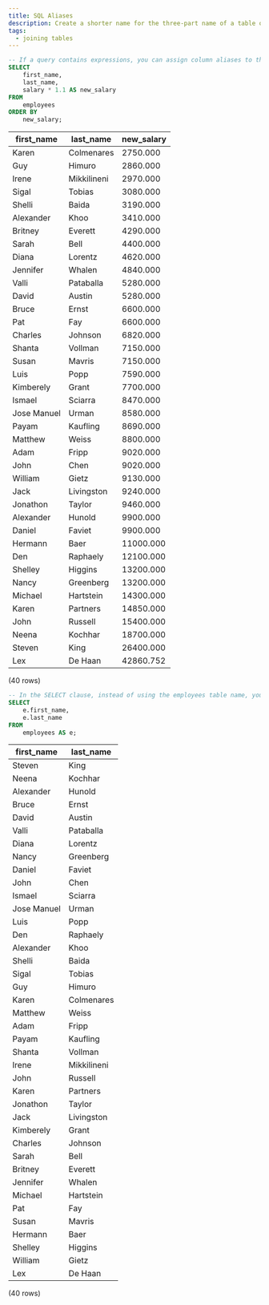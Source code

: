 ```yaml
---
title: SQL Aliases
description: Create a shorter name for the three-part name of a table or view.
tags:
  - joining tables
---
```



```sql
-- If a query contains expressions, you can assign column aliases to the expressions.
SELECT
    first_name,
    last_name,
    salary * 1.1 AS new_salary
FROM
    employees
ORDER BY
    new_salary;
```

|first_name  |  last_name  | new_salary 
|------------|-------------|------------
|Karen       | Colmenares  |   2750.000
|Guy         | Himuro      |   2860.000
|Irene       | Mikkilineni |   2970.000
|Sigal       | Tobias      |   3080.000
|Shelli      | Baida       |   3190.000
|Alexander   | Khoo        |   3410.000
|Britney     | Everett     |   4290.000
|Sarah       | Bell        |   4400.000
|Diana       | Lorentz     |   4620.000
|Jennifer    | Whalen      |   4840.000
|Valli       | Pataballa   |   5280.000
|David       | Austin      |   5280.000
|Bruce       | Ernst       |   6600.000
|Pat         | Fay         |   6600.000
|Charles     | Johnson     |   6820.000
|Shanta      | Vollman     |   7150.000
|Susan       | Mavris      |   7150.000
|Luis        | Popp        |   7590.000
|Kimberely   | Grant       |   7700.000
|Ismael      | Sciarra     |   8470.000
|Jose Manuel | Urman       |   8580.000
|Payam       | Kaufling    |   8690.000
|Matthew     | Weiss       |   8800.000
|Adam        | Fripp       |   9020.000
|John        | Chen        |   9020.000
|William     | Gietz       |   9130.000
|Jack        | Livingston  |   9240.000
|Jonathon    | Taylor      |   9460.000
|Alexander   | Hunold      |   9900.000
|Daniel      | Faviet      |   9900.000
|Hermann     | Baer        |  11000.000
|Den         | Raphaely    |  12100.000
|Shelley     | Higgins     |  13200.000
|Nancy       | Greenberg   |  13200.000
|Michael     | Hartstein   |  14300.000
|Karen       | Partners    |  14850.000
|John        | Russell     |  15400.000
|Neena       | Kochhar     |  18700.000
|Steven      | King        |  26400.000
|Lex         | De Haan     |  42860.752
(40 rows)

```sql
-- In the SELECT clause, instead of using the employees table name, you can use the table alias of the employees table.
SELECT
    e.first_name,
    e.last_name
FROM
    employees AS e;

```

|first_name  |  last_name  
|------------|-------------
|Steven      | King
|Neena       | Kochhar
|Alexander   | Hunold
|Bruce       | Ernst
|David       | Austin
|Valli       | Pataballa
|Diana       | Lorentz
|Nancy       | Greenberg
|Daniel      | Faviet
|John        | Chen
|Ismael      | Sciarra
|Jose Manuel | Urman
|Luis        | Popp
|Den         | Raphaely
|Alexander   | Khoo
|Shelli      | Baida
|Sigal       | Tobias
|Guy         | Himuro
|Karen       | Colmenares
|Matthew     | Weiss
|Adam        | Fripp
|Payam       | Kaufling
|Shanta      | Vollman
|Irene       | Mikkilineni
|John        | Russell
|Karen       | Partners
|Jonathon    | Taylor
|Jack        | Livingston
|Kimberely   | Grant
|Charles     | Johnson
|Sarah       | Bell
|Britney     | Everett
|Jennifer    | Whalen
|Michael     | Hartstein
|Pat         | Fay
|Susan       | Mavris
|Hermann     | Baer
|Shelley     | Higgins
|William     | Gietz
|Lex         | De Haan
(40 rows)

